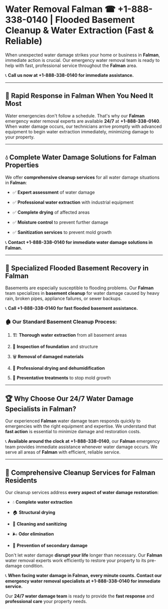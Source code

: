 # Water Removal Falman ☎ +1-888-338-0140 | Flooded Basement Cleanup & Water Extraction (Fast & Reliable)

When unexpected water damage strikes your home or business in **Falman**, immediate action is crucial. Our emergency water removal team is ready to help with fast, professional service throughout the **Falman** area. 

📞 **Call us now at +1-888-338-0140 for immediate assistance.**
---
## 🚀 Rapid Response in Falman When You Need It Most
Water emergencies don't follow a schedule. That's why our **Falman** emergency water removal experts are available **24/7** at **+1-888-338-0140**. When water damage occurs, our technicians arrive promptly with advanced equipment to begin water extraction immediately, minimizing damage to your property.
---
## 💧 Complete Water Damage Solutions for Falman Properties
We offer **comprehensive cleanup services** for all water damage situations in **Falman**:
- ✅ **Expert assessment** of water damage  
- ✅ **Professional water extraction** with industrial equipment  
- ✅ **Complete drying** of affected areas  
- ✅ **Moisture control** to prevent further damage  
- ✅ **Sanitization services** to prevent mold growth  
📞 **Contact +1-888-338-0140 for immediate water damage solutions in Falman.**
---
## 🌊 Specialized Flooded Basement Recovery in Falman
Basements are especially susceptible to flooding problems. Our **Falman** team specializes in **basement cleanup** for water damage caused by heavy rain, broken pipes, appliance failures, or sewer backups. 
📞 **Call +1-888-338-0140 for fast flooded basement assistance.**
### 🏚️ Our Standard Basement Cleanup Process:
1. 🏗️ **Thorough water extraction** from all basement areas  
2. 🔎 **Inspection of foundation** and structure  
3. 🗑️ **Removal of damaged materials**  
4. 💨 **Professional drying and dehumidification**  
5. 🚫 **Preventative treatments** to stop mold growth  
---
## 🏆 Why Choose Our 24/7 Water Damage Specialists in Falman?
Our experienced **Falman** water damage team responds quickly to emergencies with the right equipment and expertise. We understand that **fast action** is essential to minimize damage and restoration costs.
📞 **Available around the clock at +1-888-338-0140**, our **Falman** emergency team provides immediate assistance whenever water damage occurs. We serve all areas of **Falman** with efficient, reliable service.
---
## 🧹 Comprehensive Cleanup Services for Falman Residents
Our cleanup services address **every aspect of water damage restoration**:
- 💧 **Complete water extraction**  
- 🏠 **Structural drying**  
- 🧼 **Cleaning and sanitizing**  
- 🌬️ **Odor elimination**  
- 🚫 **Prevention of secondary damage**  
Don't let water damage **disrupt your life** longer than necessary. Our **Falman** water removal experts work efficiently to restore your property to its pre-damage condition.
📞 **When facing water damage in Falman, every minute counts. Contact our emergency water removal specialists at +1-888-338-0140 for immediate service.**
Our **24/7 water damage team** is ready to provide the **fast response** and **professional care** your property needs.
